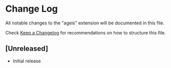 # Change Log

All notable changes to the "ageis" extension will be documented in this file.

Check [Keep a Changelog](http://keepachangelog.com/) for recommendations on how to structure this file.

## [Unreleased]

- Initial release
